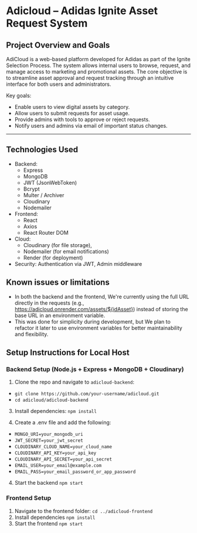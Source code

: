 # Adicloud – Adidas Ignite Asset Request System

## Project Overview and Goals

AdiCloud is a web-based platform developed for Adidas as part of the Ignite Selection Process. The system allows internal users to browse, request, and manage access to marketing and promotional assets. The core objective is to streamline asset approval and request tracking through an intuitive interface for both users and administrators.

Key goals:
- Enable users to view digital assets by category.
- Allow users to submit requests for asset usage.
- Provide admins with tools to approve or reject requests.
- Notify users and admins via email of important status changes.

---
##  Technologies Used

- Backend: 
  - Express
  - MongoDB  
  - JWT (JsonWebToken)
  - Bcrypt
  - Multer / Archiver
  - Cloudinary 
  - Nodemailer 
- Frontend:
  - React
  - Axios
  - React Router DOM
- Cloud:
  - Cloudinary (for file storage),
  - Nodemailer (for email notifications)
  - Render (for deployment)
- Security: Authentication via JWT, Admin middleware

##  Known issues or limitations

- In both the backend and the frontend, We're currently using the full URL directly in the requests (e.g., https://adicloud.onrender.com/assets/${idAsset}) instead of storing the base URL in an environment variable.
- This was done for simplicity during development, but We plan to refactor it later to use environment variables for better maintainability and flexibility.

##  Setup Instructions for Local Host

  ### Backend Setup (Node.js + Express + MongoDB + Cloudinary)

1. Clone the repo and navigate to `adicloud-backend`:
- `git clone https://github.com/your-username/adicloud.git`
- `cd adicloud/adicloud-backend`
   
3. Install dependencies:
  `npm install`

4. Create a .env file and add the following:
- `MONGO_URI=your_mongodb_uri`
- `JWT_SECRET=your_jwt_secret`
- `CLOUDINARY_CLOUD_NAME=your_cloud_name`
- `CLOUDINARY_API_KEY=your_api_key`
- `CLOUDINARY_API_SECRET=your_api_secret`
- `EMAIL_USER=your_email@example.com`
- `EMAIL_PASS=your_email_password_or_app_password`

4. Start the backend `npm start`

  ### Frontend Setup 
  
1. Navigate to the frontend folder:
   `cd ../adicloud-frontend`
2. Install dependencies
   `npm install`
3. Start the frontend
   `npm start`





